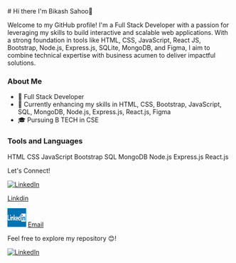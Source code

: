 <html>
<head>
  <title>..</title>
</head>
<body>
  # Hi there I'm Bikash Sahoo👋

Welcome to my GitHub profile! I'm a Full Stack Developer with a passion for leveraging my skills to build interactive and scalable web applications. With a strong foundation in tools like HTML, CSS, JavaScript, React JS, Bootstrap, Node.js, Express.js, SQLite, MongoDB, and Figma, I aim to combine technical expertise with business acumen to deliver impactful solutions.

### About Me

<ul>
  <li>💼 Full Stack Developer </li>
  <li>🌱 Currently enhancing my skills in HTML, CSS, Bootstrap, JavaScript, SQL, MongoDB, Node.js, Express.js, React.js, Figma </li>
  <li>🎓 Pursuing B TECH in CSE</li>
</ul>


### Tools and Languages

HTML CSS JavaScript Bootstrap SQL MongoDB Node.js Express.js React.js 

Let's Connect! <br>
<a href="https://www.linkedin.com/in/bikash-sahoo-778400275/" rel="nofollow">

<img src="https://camo.githubusercontent.com/8539 4896c653d6" alt="LinkedIn" data-canonical-src= "https://img.shields.io/badge/LinkedIn-0077852sty le-flat&logo-linkedin&logoColor-white" style="max -width: 100%;"></a>
<a href="https://www.linkedin.com/in/bikash-sahoo-778400275/"> <p>Linkdin</p> <img src="linkdin.jpg" style="width:42px;height:42px;"></a>
[Email](bsau4866@gmail.com)

Feel free to explore my repository 😊!
</body>
  
</html>
<a href="https://www.linkedin.com/in/bikash-sahoo-778400275/" rel="nofollow">

<img src="https://camo.githubusercontent.com/8539 4896c653d6" alt="LinkedIn" data-canonical-src= "https://img.shields.io/badge/LinkedIn-0077852sty le-flat&logo-linkedin&logoColor-white" style="max -width: 100%;"></a>

